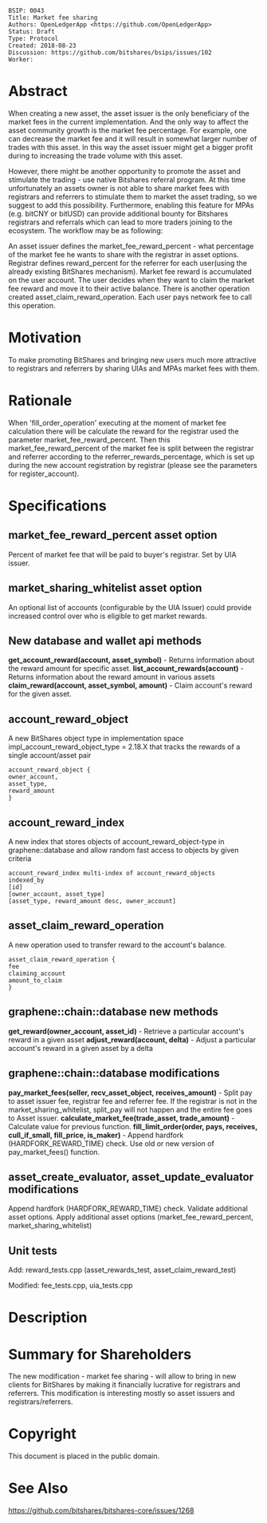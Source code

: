     BSIP: 0043
    Title: Market fee sharing
    Authors: OpenLedgerApp <https://github.com/OpenLedgerApp>
    Status: Draft
    Type: Protocol
    Created: 2018-08-23
    Discussion: https://github.com/bitshares/bsips/issues/102
    Worker:


# Abstract

When creating a new asset, the asset issuer is the only beneficiary of the market fees in the current implementation. And the only way to affect the asset community growth is the market fee percentage. For example, one can decrease the market fee and it will result in somewhat larger number of trades with this asset. In this way the asset issuer might get a bigger profit during to increasing the trade volume with this asset.

However, there might be another opportunity to promote the asset and stimulate the trading - use native Bitshares referral program. At this time unfortunately an assets owner is not able to share market fees with registrars and referrers to stimulate them to market the asset trading, so we suggest to add this possibility. Furthermore, enabling this feature for MPAs (e.g. bitCNY or bitUSD) can provide additional bounty for Bitshares registrars and referrals which can lead to more traders joining to the ecosystem.
The workflow may be as following:

An asset issuer defines the market_fee_reward_percent - what percentage of the market fee he wants to share with the registrar in asset options. Registrar defines reward_percent for the referrer for each user(using the already existing BitShares mechanism).
Market fee reward is accumulated on the user account. The user decides when they want to claim the market fee reward and move it to their active balance. There is another operation created asset_claim_reward_operation. Each user pays network fee to call this operation.

# Motivation

To make promoting BitShares and bringing new users much more attractive to registrars and referrers by sharing UIAs and MPAs market fees with them.

# Rationale
When 'fill_order_operation' executing at the moment of market fee calculation there will be calculate the reward for the registrar used the parameter market_fee_reward_percent. Then this market_fee_reward_percent of the market fee is split between the registrar and referrer according to the referrer_rewards_percentage, which is set up during the new account registration by registrar (please see the parameters for register_account).

# Specifications

## market_fee_reward_percent asset option
Percent of market fee that will be paid to buyer's registrar. Set by UIA issuer.

## market_sharing_whitelist asset option
An optional list of accounts (configurable by the UIA Issuer) could provide increased control over who is eligible to get market rewards.

## New database and wallet api methods
**get_account_reward(account, asset_symbol)** - Returns information about the reward amount for specific asset.
**list_account_rewards(account)** - Returns information about the reward amount in various assets
**claim_reward(account, asset_symbol, amount)** - Claim account's reward for the given asset.

## account_reward_object
A new BitShares object type in implementation space impl_account_reward_object_type = 2.18.X that tracks the rewards of a single account/asset pair
```
account_reward_object {
owner_account,
asset_type,
reward_amount
}
```
## account_reward_index
A new index that stores objects of account_reward_object-type in graphene::database and allow random fast access to objects by given criteria
```
account_reward_index multi-index of account_reward_objects
indexed_by
[id]
[owner_account, asset_type]
[asset_type, reward_amount desc, owner_account]
```
## asset_claim_reward_operation
A new operation used to transfer reward to the account's balance.
```
asset_claim_reward_operation {
fee
claiming_account
amount_to_claim
}
```

## graphene::chain::database new methods
**get_reward(owner_account, asset_id)** - Retrieve a particular account's reward in a given asset
**adjust_reward(account, delta)** - Adjust a particular account's reward in a given asset by a delta

## graphene::chain::database modifications
**pay_market_fees(seller, recv_asset_object, receives_amount)** - Split pay to asset issuer fee, registrar fee and referrer fee. If the registrar is not in the market_sharing_whitelist, split_pay will not happen and the entire fee goes to Asset issuer.
**calculate_market_fee(trade_asset, trade_amount)** - Calculate value for previous function.
**fill_limit_order(order, pays, receives, cull_if_small, fill_price, is_maker)** - Append hardfork (HARDFORK_REWARD_TIME) check. Use old or new version of pay_market_fees() function.

## asset_create_evaluator, asset_update_evaluator modifications
Append hardfork (HARDFORK_REWARD_TIME) check. Validate additional asset options. Apply additional asset options (market_fee_reward_percent, market_sharing_whitelist)

## Unit tests

Add: reward_tests.cpp (asset_rewards_test, asset_claim_reward_test)

Modified: fee_tests.cpp, uia_tests.cpp

# Description

# Summary for Shareholders
The new modification - market fee sharing - will allow to bring in new clients for BitShares by making it financially lucrative for registrars and referrers. This modification is interesting mostly so asset issuers and registrars/referrers.

# Copyright
This document is placed in the public domain.

# See Also
https://github.com/bitshares/bitshares-core/issues/1268